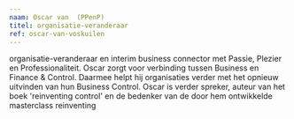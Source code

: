 ```yaml
---
naam: Oscar van  (PPenP)
titel: organisatie-veranderaar
ref: oscar-van-voskuilen
---
```

organisatie-veranderaar en interim business connector met Passie, Plezier en Professionaliteit. Oscar zorgt voor verbinding tussen Business en Finance & Control. Daarmee helpt hij organisaties verder met het opnieuw uitvinden van hun Business Control. Oscar is verder spreker, auteur van het boek 'reinventing control' en de bedenker van de door hem ontwikkelde masterclass reinventing 